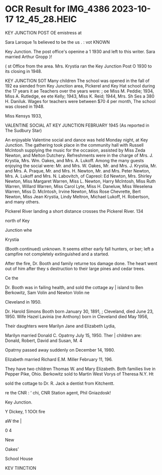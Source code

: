 # OCR Result for IMG_4386 2023-10-17 12_45_28.HEIC

KEY JUNCTION POST OE emistress at

Sara Laroque 1s believed to be the us . : vot KNOWN

Key Junction. The post office's openine a 1 1930 and left
to this writer. Sara married Arthur Gropp }!

( st Office from
the area. Mrs. Krystia ran the Key Junction Post O
1930 to its closing in 1948.

KEY JUNCTION SOT Many children
The school was opened in the fall of 192 ea siended
from Key Junction area, Pickerel and Key Hat
school during the 17 years it ae
Teachers over the years were: ; oe
Miss M. Peddie; 1934, Miss A. Rutledge, ee ete
Kelly; 1943, Miss K. Reid; 1944, Mrs. Sh Ses a 380
H. Daniluk. Wages for teachers were between $70 4
per month, The school was closed in 1948.

Miss Kensys 1933,

VALENTINE SOCIAL AT KEY JUNCTION
FEBRUARY 1945
(As reported in The Sudbury Star)

An enjoyable Valentine social and dance was held
Monday night, at Key Junction. The gathering took place
in the community hall with Russell McIntosh supplying the
music for the occasion, assisted by Miss Zeda Newton, and
Melton Dutchery. Refreshments were in the charge of Mrs.
J. Krystia, Mrs. Wm. Oakes, and Mrs. A. Lukoff. Among
the many guests enjoying the social were: Mr. and Mrs. W.
Oakes, Mr. and Mrs. J. Krystia, Mr. and Mrs. A. Praque,
Mr. and Mrs. H. Newton, Mr. and Mrs. Peter Newton, Mrs.
A. Lukoff and Mrs. N. Labovitch, of Capreol: Ed Newton,
Mrs. Shirley Newton, Miss Margaret Warren, Miss L.
Newton, Harry McIntosh, Miss Ruth Warren, Willard
Warren, Miss Carol Lyte, Miss H. Daneluw, Miss Weselena
Warren, Miss D. McIntosh, Irvine Newton, Miss Rose
Chevrette, Bert Newton, Miss Jean Krystia, Lindy Meltron,
Michael Lukoff, H. Robertson, and many others.

Pickerel River landing a short distance
crosses the Pickerel River.
134

north of Key

Junction whe

Krystia

(Booth continued)
unknown. It seems either early fall hunters, or ber;
left a campfire not completely extinguished and a
started.

After the fire, Dr. Booth and family returne tos
damage done. The heart went out of him after they s
destruction to their large pines and cedar trees.

Ce the

Dr. Booth was in failing health, and sold the cottage ay |
island to Ben Berkowitz, Sam Volin and Newton Volin ne

Cleveland in 1950.

Dr. Harold Simons Booth born January 30, 1891, ;
Cleveland, died June 23, 1950. Wife Hazel Lavinia (ne
Anthony) born in Cleveland died May 1956,

Their daughters were Marilyn Jane and Elizabeth Lydia,

Marilyn married Donald C. Opatrny July 15, 1950. Ther |
children are: Donald, Robert, David and Susan, M. 4

Opatrny passed away suddenly on December 14, 1980.

Elizabeth married Richard E.M. Miller February 11, 196.

They have two children Thomas W. and Mary Elizabeth.
Both families live in Pepper Pike, Ohio.
Berkowitz sold to Martin West Vorys of Theresa N.Y. Ht

sold the cottage to Dr. R. Jack a dentist from Kitchentt.

re the CNR : ‘ chi,
CNR Station agent, Phil Gniazdosk!

Key Junction.

Y Dickey, 1
1OOt fire

aW the |

0 4

New

Oakes’

School House

KEV TIINCTION
